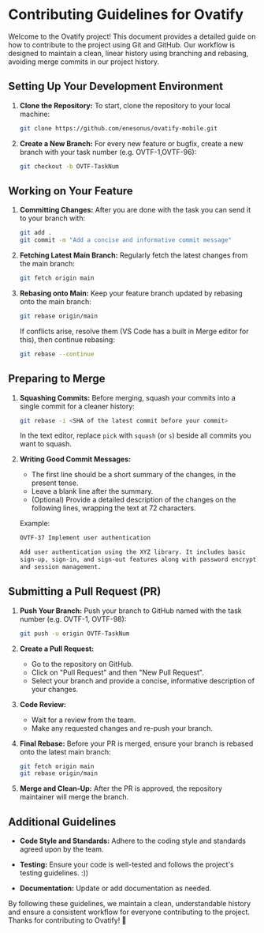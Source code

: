 # Contributing Guidelines for Ovatify

Welcome to the Ovatify project! This document provides a detailed guide on how to contribute to the project using Git and GitHub. Our workflow is designed to maintain a clean, linear history using branching and rebasing, avoiding merge commits in our project history.

## Setting Up Your Development Environment

1. **Clone the Repository:**
   To start, clone the repository to your local machine:

   ```bash
   git clone https://github.com/enesonus/ovatify-mobile.git
   ```

2. **Create a New Branch:**
   For every new feature or bugfix, create a new branch with your task number (e.g. OVTF-1,OVTF-96):

   ```bash
   git checkout -b OVTF-TaskNum
   ```

## Working on Your Feature

1. **Committing Changes:**
   After you are done with the task you can send it to your branch with:

   ```bash
   git add .
   git commit -m "Add a concise and informative commit message"
   ```

2. **Fetching Latest Main Branch:**
   Regularly fetch the latest changes from the main branch:

   ```bash
   git fetch origin main
   ```

3. **Rebasing onto Main:**
   Keep your feature branch updated by rebasing onto the main branch:

   ```bash
   git rebase origin/main
   ```

   If conflicts arise, resolve them (VS Code has a built in Merge editor for this), then continue rebasing:

   ```bash
   git rebase --continue
   ```

## Preparing to Merge

1. **Squashing Commits:**
   Before merging, squash your commits into a single commit for a cleaner history:

   ```bash
   git rebase -i <SHA of the latest commit before your commit>
   ```

   In the text editor, replace `pick` with `squash` (or `s`) beside all commits you want to squash.

2. **Writing Good Commit Messages:**
   - The first line should be a short summary of the changes, in the present tense.
   - Leave a blank line after the summary.
   - (Optional) Provide a detailed description of the changes on the following lines, wrapping the text at 72 characters.

   Example:

   ```bash
   OVTF-37 Implement user authentication

   Add user authentication using the XYZ library. It includes basic
   sign-up, sign-in, and sign-out features along with password encryption
   and session management.
   ```

## Submitting a Pull Request (PR)

1. **Push Your Branch:**
   Push your branch to GitHub named with the task number (e.g. OVTF-1, OVTF-98):

   ```bash
   git push -u origin OVTF-TaskNum
   ```

2. **Create a Pull Request:**
   - Go to the repository on GitHub.
   - Click on "Pull Request" and then "New Pull Request".
   - Select your branch and provide a concise, informative description of your changes.

3. **Code Review:**
   - Wait for a review from the team.
   - Make any requested changes and re-push your branch.

4. **Final Rebase:**
   Before your PR is merged, ensure your branch is rebased onto the latest main branch:

   ```bash
   git fetch origin main
   git rebase origin/main
   ```

5. **Merge and Clean-Up:**
   After the PR is approved, the repository maintainer will merge the branch.

## Additional Guidelines

- **Code Style and Standards:**
  Adhere to the coding style and standards agreed upon by the team. 

- **Testing:**
  Ensure your code is well-tested and follows the project's testing guidelines. :))

- **Documentation:**
  Update or add documentation as needed.

By following these guidelines, we maintain a clean, understandable history and ensure a consistent workflow for everyone contributing to the project. Thanks for contributing to Ovatify! 🌟
